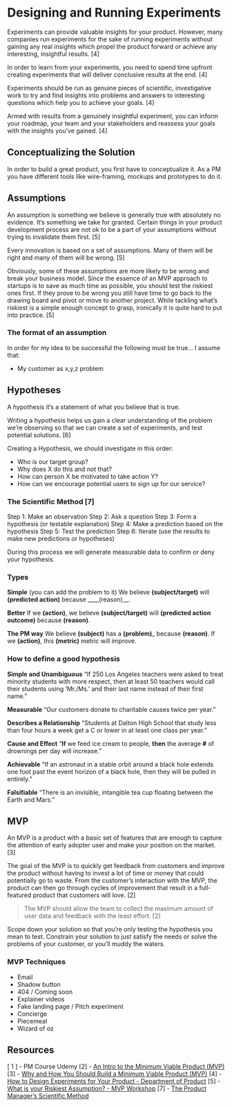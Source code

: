 # Designing and Running Experiments

Experiments can provide valuable insights for your product. However, many companies run experiments for the sake of running experiments without gaining any real insights which propel the product forward or achieve any interesting, insightful results. [4]

In order to learn from your experiments, you need to spend time upfront creating experiments that will deliver conclusive results at the end. [4]

Experiments should be run as genuine pieces of scientific, investigative work to try and find insights into problems and answers to interesting questions which help you to achieve your goals. [4]

Armed with results from a genuinely insightful experiment, you can inform your roadmap, your team and your stakeholders and reassess your goals with the insights you’ve gained. [4]

## Conceptualizing the Solution
In order to build a great product, you first have to conceptualize it. As a PM you have different tools like wire-framing, mockups and prototypes to do it.

## Assumptions
An assumption is something we believe is generally true with absolutely no evidence. It’s something we take for granted. Certain things in your product development process are not ok to be a part of your assumptions without trying to invalidate them first. [5]

Every innovation is based on a set of assumptions. Many of them will be right and many of them will be wrong. [5]

Obviously, some of these assumptions are more likely to be wrong and break your business model. Since the essence of an MVP approach to startups is to save as much time as possible, you should test the riskiest ones first. If they prove to be wrong you still have time to go back to the drawing board and pivot or move to another project. While tackling what’s riskiest is a simple enough concept to grasp, ironically it is quite hard to put into practice. [5]

### The format of an assumption
In order for my idea to be successful the following must be true…
I assume that:
  - My customer as x,y,z problem


## Hypotheses
A hypothesis it’s a statement of what you believe that is true.

Writing a hypothesis helps us gain a clear understanding of the problem we’re observing so that we can create a set of experiments, and test potential solutions. [6]

Creating a Hypothesis, we should investigate in this order:
  * Who is our target group?
  * Why does X do this and not that?
  * How can person X be motivated to take action Y?
  * How can we encourage potential users to sign up for our service?

### The Scientific Method [7]

Step 1: Make an observation
Step 2: Ask a question
Step 3: Form a hypothesis (or testable explanation)
Step 4: Make a prediction based on the hypothesis
Step 5: Test the prediction
Step 6: Iterate (use the results to make new predictions or hypotheses)

During this process we will generate measurable data to confirm or deny your hypothesis.


### Types
**Simple** (you can add the problem to it)
We believe ____(subject/target)____ will ____(predicted action)____ because ____(reason)__.

**Better**
If we ____(action)____, we believe ____(subject/target)____ will ____(predicted action outcome)____ because ____(reason)____.

**The PM way**
We believe ____(subject)____ has a ____(problem)_____ because ____(reason)____. If we ____(action)____, this ____(metric)____ metric will improve.

### How to define a good hypothesis
**Simple and Unambiguous**
“If 250 Los Angeles teachers were asked to treat minority students with more respect, then at least 50 teachers would call their students using ‘Mr./Ms.’ and their last name instead of their first name.”

**Measurable**
“Our customers donate to charitable causes twice per year.”

**Describes a Relationship**
“Students at Dalton High School that study less than four hours a week get a C or lower in at least one class per year.”

**Cause and Effect**
“**If** we feed ice cream to people, **then** the average **#** of drownings per day will increase.”

**Achievable**
“If an astronaut in a stable orbit around a black hole extends one foot past the event horizon of a black hole, then they will be pulled in entirely.”

**Falsifiable**
“There is an invisible, intangible tea cup floating between the Earth and Mars.”



##  MVP
An MVP is a product with a basic set of features that are enough to capture the attention of early adopter user and make your position on the market. [3]

The goal of the MVP is to quickly get feedback from customers and improve the product without having to invest a lot of time or money that could potentially go to waste. From the customer’s interaction with the MVP, the product can then go through cycles of improvement that result in a full-featured product that customers will love. [2]

> The MVP should allow the team to collect the maximum amount of user data and feedback with the least effort. [2]

Scope down your solution so that you’re only testing the hypothesis you mean to test. Constrain your solution to just satisfy the needs or solve the problems of your customer, or you’ll muddy the waters.

### MVP Techniques
  - Email
  - Shadow button
  - 404 / Coming soon
  - Explainer videos
  - Fake landing page / Pitch experiment
  - Concierge
  - Piecemeal
  - Wizard of oz


## Resources
[ 1 ] - PM Course Udemy
 [2] - [An Intro to the Minimum Viable Product (MVP)](https://www.productmanagerhq.com/2014/09/an-intro-to-the-minimum-viable-product-mvp/)
[3] - [Why and How You Should Build a Minimum Viable Product (MVP)](https://medium.com/tokopedia-product-team/minimum-viable-product-mvp-101-5192bc5c2a2)
[4] - [How to Design Experiments for Your Product - Department of Product](https://www.departmentofproduct.com/blog/design-experiments-product/)
[5] - [What is your Riskiest Assumption? - MVP Workshop](https://mvpworkshop.co/validate-riskiest-assumption/)
[7] - [The Product Manager’s Scientific Method](https://www.productplan.com/product-manager-scientific-method/)